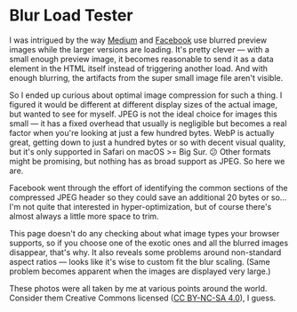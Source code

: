 # Blur Load Tester

I was intrigued by the way [Medium](https://jmperezperez.com/medium-image-progressive-loading-placeholder/) and [Facebook](https://engineering.fb.com/2015/08/06/android/the-technology-behind-preview-photos/) use blurred
preview images while the larger versions are loading. It's pretty clever
— with a small enough preview image, it becomes reasonable to send it as
a data element in the HTML itself instead of triggering another load.
And with enough blurring, the artifacts from the super small image file
aren't visible.

So I ended up curious about optimal image compression for such a thing.
I figured it would be different at different display sizes of the actual
image, but wanted to see for myself. JPEG is not the ideal choice for
images this small — it has a fixed overhead that usually is negligible
but becomes a real factor when you're looking at just a few hundred
bytes. WebP is actually great, getting down to just a hundred bytes or
so with decent visual quality, but it's only supported in Safari on
macOS &gt;= Big Sur. 😕 Other formats might be promising, but nothing has
as broad support as JPEG. So here we are.

Facebook went through the effort of identifying the common sections of
the compressed JPEG header so they could save an additional 20 bytes or
so… I'm not quite that interested in hyper-optimization, but of course
there's almost always a little more space to trim.

This page doesn't do any checking about what image types your browser
supports, so if you choose one of the exotic ones and all the blurred
images disappear, that's why. It also reveals some problems around
non-standard aspect ratios — looks like it's wise to custom fit the 
blur scaling. (Same problem becomes apparent when the images are 
displayed very large.)

These photos were all taken by me at various points around the world.
Consider them Creative Commons licensed ([CC BY-NC-SA 4.0](https://creativecommons.org/licenses/by-nc-sa/4.0/)), I guess.
